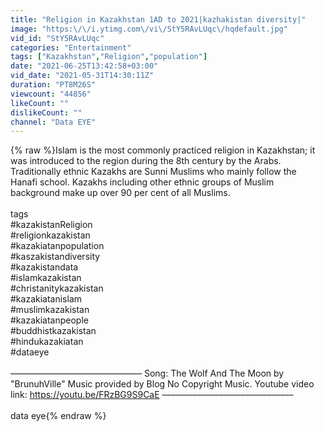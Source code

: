 ```yaml
---
title: "Religion in Kazakhstan 1AD to 2021|kazhakistan diversity|"
image: "https:\/\/i.ytimg.com\/vi\/StY5RAvLUqc\/hqdefault.jpg"
vid_id: "StY5RAvLUqc"
categories: "Entertainment"
tags: ["Kazakhstan","Religion","population"]
date: "2021-06-25T13:42:58+03:00"
vid_date: "2021-05-31T14:30:11Z"
duration: "PT8M26S"
viewcount: "44856"
likeCount: ""
dislikeCount: ""
channel: "Data EYE"
---
```

{% raw %}Islam is the most commonly practiced religion in Kazakhstan; it was introduced to the region during the 8th century by the Arabs. Traditionally ethnic Kazakhs are Sunni Muslims who mainly follow the Hanafi school. Kazakhs including other ethnic groups of Muslim background make up over 90 per cent of all Muslims.<br /><br />tags<br />#kazakistanReligion <br />#religionkazakistan<br />#kazakiatanpopulation<br />#kaszakistandiversity<br />#kazakistandata<br />#islamkazakistan<br />#christanitykazakistan<br />#kazakiatanislam<br />#muslimkazakistan<br />#kazakiatanpeople<br />#buddhistkazakistan<br />#hindukazakiatan<br />#dataeye<br /><br />–––––––––––––––––––––––––––––– Song: The Wolf And The Moon by &quot;BrunuhVille&quot; Music provided by Blog No Copyright Music. Youtube video link: <a rel="nofollow" target="blank" href="https://youtu.be/FRzBG9S9CaE">https://youtu.be/FRzBG9S9CaE</a> ––––––––––––––––––––––––––––––<br /><br />data eye{% endraw %}
